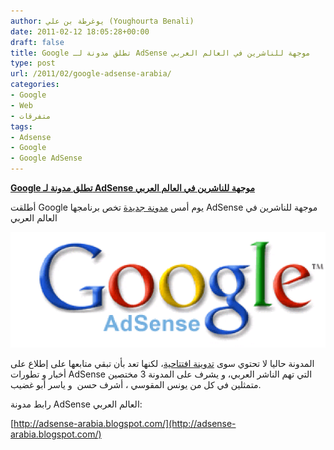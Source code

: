 ```yaml
---
author: يوغرطة بن علي (Youghourta Benali)
date: 2011-02-12 18:05:28+00:00
draft: false
title: Google تطلق مدونة لـ AdSense موجهة للناشرين في العالم العربي
type: post
url: /2011/02/google-adsense-arabia/
categories:
- Google
- Web
- متفرقات
tags:
- Adsense
- Google
- Google AdSense
---
```


**[Google تطلق مدونة لـ AdSense موجهة للناشرين في العالم العربي]( https://www.it-scoop.com/2011/02/google-adsense-arabia/)**


أطلقت Google يوم أمس [مدونة جديدة](http://adsense-arabia.blogspot.com/) تخص برنامجها AdSense موجهة للناشرين في العالم العربي

[![](google-adsense-logo.gif)
]( https://www.it-scoop.com/2011/02/google-adsense-arabia/)

المدونة حاليا لا تحتوي سوى [تدوينة افتتاحية](http://adsense-arabia.blogspot.com/2011/02/adsense_11.html)، لكنها تعد بأن تبقي متابعها على إطلاع على أخبار و تطورات AdSense التي تهم الناشر العربي، و يشرف على المدونة 3 مختصين متمثلين في كل من يونس المقوسي ، أشرف حسن  و ياسر أبو غضيب.

رابط مدونة AdSense العالم العربي:

[http://adsense-arabia.blogspot.com/](http://adsense-arabia.blogspot.com/)
